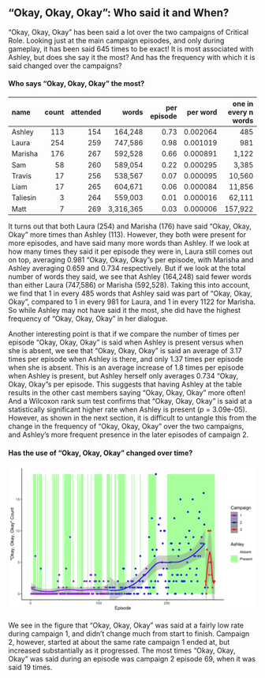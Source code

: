 
## “Okay, Okay, Okay”: Who said it and When?

“Okay, Okay, Okay” has been said a lot over the two campaigns of
Critical Role. Looking just at the main campaign episodes, and only
during gameplay, it has been said 645 times to be exact\! It is most
associated with Ashley, but does she say it the most? And has the
frequency with which it is said changed over the campaigns?

#### Who says “Okay, Okay, Okay” the most?

| name     | count | attended |     words | per episode | per word | one in every n words |
| :------- | ----: | -------: | --------: | ----------: | -------: | -------------------: |
| Ashley   |   113 |      154 |   164,248 |        0.73 | 0.002064 |                  485 |
| Laura    |   254 |      259 |   747,586 |        0.98 | 0.001019 |                  981 |
| Marisha  |   176 |      267 |   592,528 |        0.66 | 0.000891 |                1,122 |
| Sam      |    58 |      260 |   589,054 |        0.22 | 0.000295 |                3,385 |
| Travis   |    17 |      256 |   538,567 |        0.07 | 0.000095 |               10,560 |
| Liam     |    17 |      265 |   604,671 |        0.06 | 0.000084 |               11,856 |
| Taliesin |     3 |      264 |   559,003 |        0.01 | 0.000016 |               62,111 |
| Matt     |     7 |      269 | 3,316,365 |        0.03 | 0.000006 |              157,922 |

It turns out that both Laura (254) and Marisha (176) have said “Okay,
Okay, Okay” more times than Ashley (113). However, they both were
present for more episodes, and have said many more words than Ashley. If
we look at how many times they said it per episode they were in, Laura
still comes out on top, averaging 0.981 “Okay, Okay, Okay”s per episode,
with Marisha and Ashley averaging 0.659 and 0.734 respectively. But if
we look at the total number of words they said, we see that Ashley
(164,248) said fewer words than either Laura (747,586) or Marisha
(592,528). Taking this into account, we find that 1 in every 485 words
that Ashley said was part of “Okay, Okay, Okay”, compared to 1 in every
981 for Laura, and 1 in every 1122 for Marisha. So while Ashley may not
have said it the most, she did have the highest frequency of “Okay,
Okay, Okay” in her dialogue.

Another interesting point is that if we compare the number of times per
episode “Okay, Okay, Okay” is said when Ashley is present versus when
she is absent, we see that “Okay, Okay, Okay” is said an average of 3.17
times per episode when Ashley is there, and only 1.37 times per episode
when she is absent. This is an average increase of 1.8 times per episode
when Ashley is present, but Ashley herself only averages 0.734 “Okay,
Okay, Okay”s per episode. This suggests that having Ashley at the table
results in the other cast members saying “Okay, Okay, Okay” more often\!
And a Wilcoxon rank sum test confirms that “Okay, Okay, Okay” is said at
a statistically significant higher rate when Ashley is present (*p* =
3.09e-05). However, as shown in the next section, it is difficult to
untangle this from the change in the frequency of “Okay, Okay, Okay”
over the two campaigns, and Ashley’s more frequent presence in the later
episodes of campaign 2.

#### Has the use of “Okay, Okay, Okay” changed over time?

![Okay](../plots/okay_okay_okay.png)

We see in the figure that “Okay, Okay, Okay” was said at a fairly low
rate during campaign 1, and didn’t change much from start to finish.
Campaign 2, however, started at about the same rate campaign 1 ended at,
but increased substantially as it progressed. The most times “Okay,
Okay, Okay” was said during an episode was campaign 2 episode 69, when
it was said 19 times.
